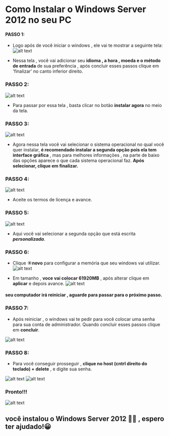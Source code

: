 # Como Instalar o Windows Server 2012 no seu PC
#### PASSO 1:
* Logo após de você iniciar o windows , ele vai te mostrar a seguinte tela:
![alt text](./images/image-3.png)
    
* Nessa tela , você vai adicionar seu **idioma , a hora , moeda e o método de entrada** de sua preferência , após concluir esses passos clique em 'finalizar' no canto inferior direito.

### PASSO 2:
![alt text](.\image-5.png)


* Para passar por essa tela , basta clicar no botão **instalar agora** no meio da tela.

### PASSO 3:
![alt text](.\image-6.png)

* Agora nessa tela você vai selecionar o sistema operacional no qual você quer instalar, **é recomendado instalar a segunda opção pois ela tem interface gráfica** , mas para melhores informações , na parte de baixo das opções aparece o que cada sistema operacional faz. **Após selecionar, clique em finalizar.**

### PASSO 4:
![alt text](.\image-7.png)


 * Aceite os termos de licença e avance.

 ### PASSO 5:
 ![alt text](.\image-8.png)

 * Aqui você vai selecionar a segunda opção que está escrita ***personalizada***.

 ### PASSO 6:
 * Clique **☀️novo** para configurar a memória que seu windows vai utilizar.
![alt text](image-10.png)

 * Em tamanho , **voce vai colocar 61920MB** , após alterar clique em **aplicar** e depois avance.
 ![alt text](image-11.png)

 #### seu computador irá reiniciar , aguarde para passar para o próximo passo.

 ### PASSO 7:
 * Após reiniciar , o windows vai te pedir para você colocar uma senha para sua conta de administrador. Quando concluir esses passos clique em **concluir**.
 
 ![alt text](image-12.png)

 ### PASSO 8:
*  Para você conseguir prosseguir , **clique no host (cntrl direito do teclado) + delete** , e digite sua senha.
 
 
 ![alt text](image-13.png)
 ![alt text](image-15.png)

 ### Pronto!!!

 ![alt text](image-14.png)


 ## você instalou o Windows Server 2012 👍🏻 , espero ter ajudado!😀